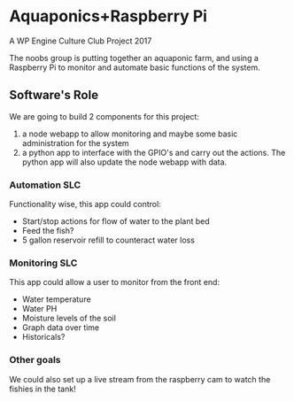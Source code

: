 # Aquaponics+Raspberry Pi

A WP Engine Culture Club Project 2017

The noobs group is putting together an aquaponic farm, and using a Raspberry Pi to monitor and automate basic functions of the system.

## Software's Role

We are going to build 2 components for this project:

1. a node webapp to allow monitoring and maybe some basic administration for the system
2. a python app to interface with the GPIO's and carry out the actions. The python app will also update the node webapp with data.

### Automation SLC

Functionality wise, this app could control:
- Start/stop actions for flow of water to the plant bed
- Feed the fish?
- 5 gallon reservoir refill to counteract water loss

### Monitoring SLC

This app could allow a user to monitor from the front end:
- Water temperature
- Water PH
- Moisture levels of the soil
- Graph data over time
- Historicals?

### Other goals

We could also set up a live stream from the raspberry cam to watch the fishies in the tank!
